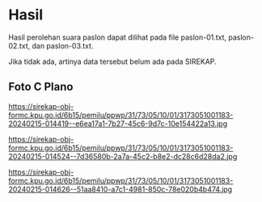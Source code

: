 # Hasil

Hasil perolehan suara paslon dapat dilihat pada file paslon-01.txt, paslon-02.txt, dan paslon-03.txt.

Jika tidak ada, artinya data tersebut belum ada pada SIREKAP.

## Foto C Plano

https://sirekap-obj-formc.kpu.go.id/6b15/pemilu/ppwp/31/73/05/10/01/3173051001183-20240215-014419--e6ea17a1-7b27-45c6-9d7c-10e154422a13.jpg

https://sirekap-obj-formc.kpu.go.id/6b15/pemilu/ppwp/31/73/05/10/01/3173051001183-20240215-014524--7d36580b-2a7a-45c2-b8e2-dc28c6d28da2.jpg

https://sirekap-obj-formc.kpu.go.id/6b15/pemilu/ppwp/31/73/05/10/01/3173051001183-20240215-014626--51aa8410-a7c1-4981-850c-78e020b4b474.jpg
